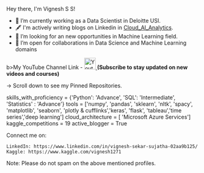
Hey there, I'm Vignesh S S!

     
- 🔭 I’m currently working as a Data Scientist in Deloitte USI.
- 🖋️  I'm actively writing blogs on Linkedin in [Cloud_AI_Analytics](https://www.linkedin.com/company/cloud-ai-analytics/?viewAsMember=true).
- 🤔 I’m looking for an new opportunities in Machine Learning field.
- 👯 I’m open for collaborations in Data Science and Machine Learning domains

b>My YouTube Channel Link -    </b>
  <a href="https://www.youtube.com/channel/UCBhgeLTsXfbOCftTUu9nHSw" target="_blank">
  <img height="30"
    alt="Youtube"
    src="https://img.shields.io/badge/youtube-FF0000?logo=youtube&logoColor=white&style=for-the-badge"
  />
</a>
<b>      (Subscribe to stay updated on new videos and courses)   </b>
    
-> Scroll down to see my Pinned Repositories.

skills_with_proficiency = {'Python': 'Advance', 'SQL': 'Intermediate', 'Statistics' : 'Advance'}
tools = ['numpy', 'pandas', 'sklearn', 'nltk', 'spacy', 'matplotlib', 'seaborn', 'plotly & cufflinks','keras', 'flask', 'tableau','time series','deep learning']
cloud_architecture = [ 'Microsoft Azure Services']
kaggle_competitions = 19
active_blogger = True

Connect me on:

    LinkedIn: https://www.linkedin.com/in/vignesh-sekar-sujatha-02aa9b125/
    Kaggle: https://www.kaggle.com/vignesh1271
    
Note: Please do not spam on the above mentioned profiles.

